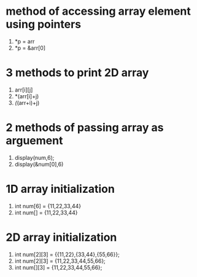 # method of accessing array element using pointers 
1. *p = arr
2. *p = &arr[0]
# 3 methods to print 2D array
1. arr[i][j]
2. *(arr[i]+j)
3. *(*(arr+i)+j)
# 2 methods of passing array as arguement
1. display(num,6);
2. display(&num[0],6)
# 1D array initialization
1. int num[6] = {11,22,33,44}
2. int num[] = {11,22,33,44}
# 2D array initialization
1. int num[2][3] = {{11,22},{33,44},{55,66}};
2. int num[2][3] = {11,22,33,44,55,66};
3. int num[][3] = {11,22,33,44,55,66};
